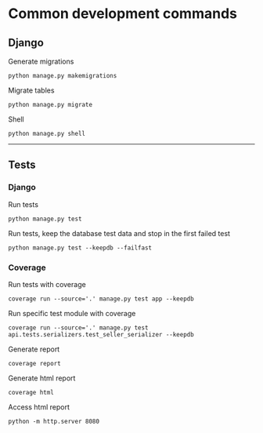 # Common development commands

## Django

Generate migrations

```shell
python manage.py makemigrations
```

Migrate tables

```shell
python manage.py migrate
```

Shell

```shell
python manage.py shell
```

---

## Tests

### Django

Run tests

```shell
python manage.py test
```

Run tests, keep the database test data and stop in the first failed test

```shell
python manage.py test --keepdb --failfast
```

### Coverage

Run tests with coverage

```shell
coverage run --source='.' manage.py test app --keepdb
```

Run specific test module with coverage

```shell
coverage run --source='.' manage.py test api.tests.serializers.test_seller_serializer --keepdb
```

Generate report

```shell
coverage report
```

Generate html report

```shell
coverage html
```

Access html report

```shell
python -m http.server 8080
```

